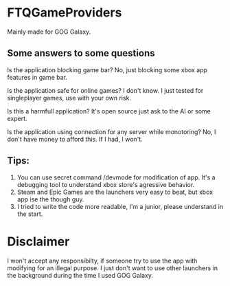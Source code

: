 # FTQGameProviders

Mainly made for GOG Galaxy.

## Some answers to some questions

Is the application blocking game bar?
No, just blocking some xbox app features in game bar.

Is the application safe for online games?
I don't know. I just tested for singleplayer games, use with your own risk.

Is this a harmfull application?
It's open source just ask to the AI or some expert.

Is the application using connection for any server while monotoring?
No, I don't have money to afford this. If I had, I won't.

## Tips:

1. You can use secret command /devmode for modification of app. It's a debugging tool to understand xbox store's agressive behavior.
2. Steam and Epic Games are the launchers very easy to beat, but xbox app ise the though guy.
3. I tried to write the code more readable, I'm a junior, please understand in the start.

# Disclaimer

I won't accept any responsibilty, if someone try to use the app with modifying for an illegal purpose.
I just don't want to use other launchers in the background during the time I used GOG Galaxy.
